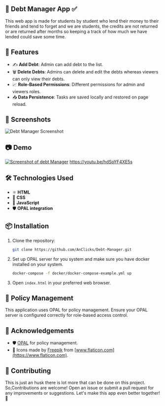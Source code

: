 
## 📝 Debt Manager App ✅

This web app is made for students by student who lend their money to their friends and tend to forget and we are students, the credits are not returned or are returned after months so keeping a track of how much we have lended could save some time. 

## 🌟 Features

- ✍️ **Add Debt**: Admin can add debt to the list.
- 🗑️ **Delete Debts**: Admins can delete and edit the debts whereas viewers can only view their debts.
- 📈 **Role-Based Permissions**: Different permissions for admin and viewers roles.
- 📥 **Data Persistence**: Tasks are saved locally and restored on page reload.

## 📸 Screenshots

![ Debt Manager Screenshot](https://i.postimg.cc/WzcdXr2x/image.png)



## 📷 Demo

[![Screenshot of debt Manager](https://i.postimg.cc/6Qw2rCpS/image.png)](https://youtu.be/hdSpYF4XE5s)
https://youtu.be/hdSpYF4XE5s

## 🛠️ Technologies Used

- ⚛️ **HTML**
- 🎨 **CSS**
- 📜 **JavaScript**
- 🛡️ **OPAL integration**

## 📦 Installation

1. Clone the repository:
    ```bash
    git clone https://github.com/AnClicks/Debt-Manager.git
    ```
2. Set up OPAL server for you system and make sure you have docker installed on your system.
   ```bash
   docker-compose -f docker/docker-compose-example.yml up
    ```

3. Open `index.html` in your preferred web browser.

## 🔑 Policy Management

This application uses OPAL for policy management. Ensure your OPAL server is configured correctly for role-based access control.


## 🙌 Acknowledgements

- 🛡️ [OPAL](https://docs.opal.ac/) for policy management.
- 🎨 Icons made by [Freepik](https://www.freepik.com) from [www.flaticon.com](https://www.flaticon.com).

## 🤝 Contributing

This is just an husk there is lot more that can be done on this project. So,Contributions are welcome! Open an issue or submit a pull request for any improvements or suggestions. Let's make this app even better together! 🌟
